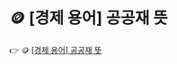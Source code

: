 # 🪙 [경제 용어] 공공재 뜻

 :point_right: 🪙 <a href='https://finrel.tistory.com/entry/%F0%9F%AA%99-%EA%B2%BD%EC%A0%9C-%EC%9A%A9%EC%96%B4-%EA%B3%B5%EA%B3%B5%EC%9E%AC-%EB%9C%BB' target='_blank'>[경제 용어] 공공재 뜻</a>
